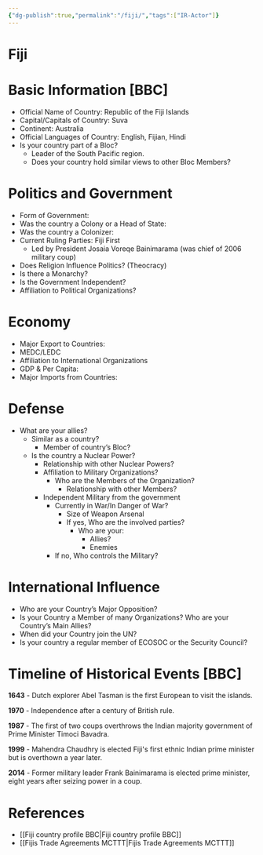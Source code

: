 ```yaml
---
{"dg-publish":true,"permalink":"/fiji/","tags":["IR-Actor"]}
---
```


# Fiji

# Basic Information [BBC]

- Official Name of Country: Republic of the Fiji Islands
- Capital/Capitals of Country: Suva
- Continent: Australia
- Official Languages of Country: English, Fijian, Hindi
- Is your country part of a Bloc?
    - Leader of the South Pacific region.
    - Does your country hold similar views to other Bloc Members?

# Politics and Government

- Form of Government:
- Was the country a Colony or a Head of State:
- Was the country a Colonizer:
- Current Ruling Parties: Fiji First
    - Led by President Josaia Voreqe Bainimarama (was chief of 2006 military coup)
- Does Religion Influence Politics? (Theocracy)
- Is there a Monarchy?
- Is the Government Independent?
- Affiliation to Political Organizations?

# Economy

- Major Export to Countries:
- MEDC/LEDC
- Affiliation to International Organizations
- GDP & Per Capita:
- Major Imports from Countries:

# Defense

- What are your allies?
    - Similar as a country?
        - Member of country’s Bloc?
    - Is the country a Nuclear Power?
        - Relationship with other Nuclear Powers?
        - Affiliation to Military Organizations?
            - Who are the Members of the Organization?
                - Relationship with other Members?
        - Independent Military from the government
            - Currently in War/In Danger of War?
                - Size of Weapon Arsenal
                - If yes, Who are the involved parties?
                    - Who are your:
                        - Allies?
                        - Enemies
            - If no, Who controls the Military?

# International Influence

- Who are your Country’s Major Opposition?
- Is your Country a Member of many Organizations? Who are your Country’s Main Allies?
- When did your Country join the UN?
- Is your country a regular member of ECOSOC or the Security Council?

# Timeline of Historical Events [BBC]

**1643** - Dutch explorer Abel Tasman is the first European to visit the islands.

**1970** - Independence after a century of British rule.

**1987** - The first of two coups overthrows the Indian majority government of Prime Minister Timoci Bavadra.

**1999** - Mahendra Chaudhry is elected Fiji's first ethnic Indian prime minister but is overthown a year later.

**2014** - Former military leader Frank Bainimarama is elected prime minister, eight years after seizing power in a coup.

# References

- [[Fiji country profile BBC\|Fiji country profile BBC]]
- [[Fijis Trade Agreements MCTTT\|Fijis Trade Agreements MCTTT]]